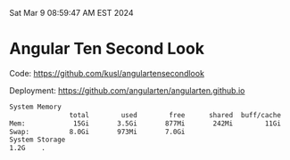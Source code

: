 Sat Mar  9 08:59:47 AM EST 2024

# Angular Ten Second Look

Code: https://github.com/kusl/angulartensecondlook

Deployment: https://github.com/angularten/angularten.github.io

```bash
System Memory
               total        used        free      shared  buff/cache   available
Mem:            15Gi       3.5Gi       877Mi       242Mi        11Gi        11Gi
Swap:          8.0Gi       973Mi       7.0Gi
System Storage
1.2G	.
```
